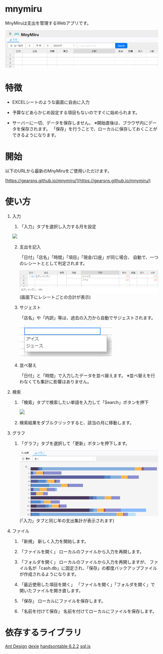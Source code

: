 # mnymiru

MnyMiruは支出を管理するWebアプリです。

![](image/mnymiru.png)

# 特徴

- EXCELシートのような画面に自由に入力

- 予算などあらかじめ設定する項目もないのですぐに始められます。

- サーバーに一切、データを保存しません。
 ※開始直後は、ブラウザ内にデータを保存されます。
 「保存」を行うことで、ローカルに保存しておくことができるようになります。

# 開始

以下のURLから最新のMnyMiruをご使用いただけます。

[https://gearsns.github.io/mnymiru/](https://gearsns.github.io/mnymiru/)

# 使い方

1. 入力
	1. 「入力」タブを選択し入力する月を設定
 
 	![](imamge/input_select_month.png)

	2. 支出を記入

		「日付」「店名」「時間」「項目」「現金/口座」が同じ場合、
		自動で、一つのレシートととして判定されます。  

		![](image/input_receipt.png)
		(画面下にレシートごとの合計が表示)

	3. サジェスト

		「店名」や「内訳」等は、過去の入力から自動でサジェストされます。

		![](image/input_suggest.png)

	4. 並べ替え

		「日付」と「時間」で入力したデータを並べ替えます。
		※並べ替えを行わなくても集計に影響はありません。

2. 検索

	1. 「検索」タブで検索したい単語を入力して「Search」ボタンを押下

		![](imamge/search_result.png)

	2. 検索結果をダブルクリックすると、該当の月に移動します。

3. グラフ

	1. 「グラフ」タブを選択して「更新」ボタンを押下します。

		![](image/chart.png)
		(「入力」タブと同じ年の支出集計が表示されます)

4. ファイル

	1. 「新規」
		新しく入力を開始します。

	2. 「ファイルを開く」
		ローカルのファイルから入力を再開します。

	3. 「フォルダを開く」
		ローカルのファイルから入力を再開しますが、
		ファイル名が「cash.db」に固定され、「保存」の都度バックアップファイルが作成されるようになります。

	4. 「最近使用した項目を開く」
		「ファイルを開く」「フォルダを開く」で開いたファイルを開き直します。

	5. 「保存」
		ローカルにファイルを保存します。
	
	6. 「名前を付けて保存」
		名前を付けてローカルにファイルを保存します。

# 依存するライブラリ

[Ant Design](https://ant.design)
[dexie](https://dexie.org)
[handsontable 6.2.2](https://github.com/handsontable/handsontable)
[sql.js](https://github.com/sql-js/sql.js/)
